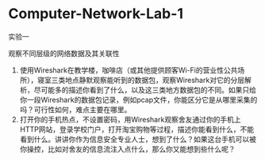 # Computer-Network-Lab-1
实验一

观察不同层级的网络数据及其关联性

1. 使用Wireshark在教学楼，咖啡店（或其他提供顾客Wi-Fi的营业性公共场所），寝室三类地点静默观察能听到的数据包，观察Wireshark对它的分层解析，尽可能多的描述你看到了什么，以及这三类地方数据包的不同。如果只给你一段Wireshark的数据包记录，例如pcap文件，你能区分它是从哪里采集的吗？可行性如何，难点主要在哪里。
2. 打开你的手机热点，不设置密码，用Wireshark观察舍友通过你的手机上HTTP网站，登录学校门户，打开淘宝购物等过程，描述你能看到什么，不能看到什么。讲讲你作为信息安全专业人士，想到了什么？如果这台手机可以被你操控，比如对舍友的信息流注入点什么，那么你又能想到些什么呢？


